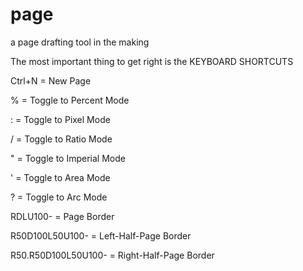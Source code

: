 # page
a page drafting tool in the making

The most important thing to get right is the KEYBOARD SHORTCUTS


Ctrl+N = New Page

% = Toggle to Percent Mode

: = Toggle to Pixel Mode

/ = Toggle to Ratio Mode

" = Toggle to Imperial Mode

' = Toggle to Area Mode

? = Toggle to Arc Mode

RDLU100- = Page Border

R50D100L50U100- = Left-Half-Page Border

R50.R50D100L50U100- = Right-Half-Page Border



